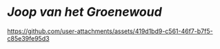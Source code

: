 

# **_Joop van het Groenewoud_**


https://github.com/user-attachments/assets/419d1bd9-c561-46f7-b7f5-c85e39fe95d3





